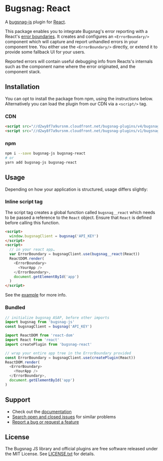 # Bugsnag: React

A [bugsnag-js](https://github.com/bugsnag/bugsnag-js) plugin for [React](https://reactjs.org/).

This package enables you to integrate Bugsnag's error reporting with a React's [error boundaries](https://blog.bugsnag.com/react-16-error-handling/). It creates and configures an `<ErrorBoundary/>` component which will capture and report unhandled errors in your component tree. You either use the `<ErrorBoundary/>` directly, or extend it to provide some fallback UI for your users.

Reported errors will contain useful debugging info from Reacts's internals such as the component name where the error originated, and the component stack.

## Installation

You can opt to install the package from npm, using the instructions below. Alternatively you can load the plugin from our CDN via a `<script/>` tag.

### CDN

```html
<script src="//d2wy8f7a9ursnm.cloudfront.net/bugsnag-plugins/v4/bugsnag.min.js"></script>
<script src="//d2wy8f7a9ursnm.cloudfront.net/bugsnag-plugins/v1/bugsnag-react.min.js"></script>
```

### npm

```sh
npm i --save bugsnag-js bugsnag-react
# or
yarn add bugsnag-js bugsnag-react
```

## Usage

Depending on how your application is structured, usage differs slightly:

### Inline script tag

The script tag creates a global function called `bugsnag__react` which needs to be passed a reference to the `React` object. Ensure that `React` is defined before calling this function.

```html
<script>
  window.bugsnagClient = bugsnag('API_KEY')
</script>
<script>
  // in your react app…
  var ErrorBoundary = bugsnagClient.use(bugsnag__react(React))
  ReactDOM.render(
    <ErrorBoundary>
      <YourApp />
    </ErrorBoundary>,
    document.getElementById('app')
  )
</script>
```

See the [example](example) for more info.

### Bundled

```js
// initialize bugsnag ASAP, before other imports
import bugsnag from 'bugsnag-js'
const bugsnagClient = bugsnag('API_KEY')

import ReactDOM from 'react-dom'
import React from 'react'
import createPlugin from 'bugsnag-react'

// wrap your entire app tree in the ErrorBoundary provided
const ErrorBoundary = bugsnagClient.use(createPlugin(React))
ReactDOM.render(
  <ErrorBoundary>
    <YourApp />
  </ErrorBoundary>,
  document.getElementById('app')
)
```

## Support

* Check out the [documentation](https://docs.bugsnag.com/platforms/browsers/)
* [Search open and closed issues](https://github.com/bugsnag/bugsnag-react/issues?q=is%3Aissue) for similar problems
* [Report a bug or request a feature](https://github.com/bugsnag/bugsnag-react/issues/new)

## License

The Bugsnag JS library and official plugins are free software released under the MIT License. See [LICENSE.txt](LICENSE.txt) for details.
